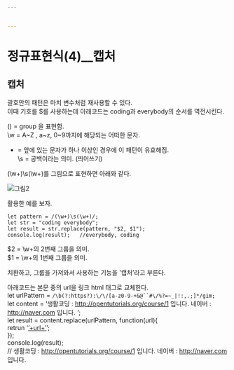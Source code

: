```yaml
---


---
```


<h1 id="정규표현식4__캡처">정규표현식(4)__캡처</h1>
<h2 id="캡처">캡처</h2>
<p>괄호안의 패턴은 마치 변수처럼 재사용할 수 있다.<br>
이때 기호를 $를 사용하는데 아래코드는 coding과 everybody의 순서를 역전시킨다.</p>
<p>() = group 을 표현함.<br>
\w = A~Z , a~z, 0~9까지에 해당되는 어떠한 문자.</p>
<ul>
<li>= 앞에 있는 문자가 하나 이상인 경우에 이 패턴이 유효해짐.<br>
\s = 공백이라는 의미. (띄어쓰기)</li>
</ul>
<p>(\w+)\s(\w+)를 그림으로 표현하면 아래와 같다.</p>
<p><img src="https://user-images.githubusercontent.com/61774575/79706010-a929b200-82f2-11ea-9abd-152210395d95.jpg" alt="그림2"></p>
<p>활용한 예를 보자.</p>
<pre><code>let pattern = /(\w+)\s(\w+)/;
let str = "coding everybody";
let result = str.replace(pattern, "$2, $1");
console.log(result);   //everybody, coding
</code></pre>
<p>$2 = \w+의 2번째 그룹을 의미.<br>
$1 = \w+의 1번째 그룹을 의미.</p>
<p>치환하고, 그룹을 가져와서 사용하는 기능을 '캡처’라고 부른다.</p>
<p>아래코드는 본문 중의 url을 링크 html 태그로 교체한다.<br>
let urlPattern = <code>/\b(?:https?):\/\/[a-z0-9-+&amp;@``#\/%?=~_|!:,.;]*/gim;</code><br>
let content = ‘생활코딩 : <a href="http://opentutorials.org/course/1">http://opentutorials.org/course/1</a> 입니다. 네이버 : <a href="http://naver.com">http://naver.com</a> 입니다. ‘;<br>
let result = content.replace(urlPattern, function(url){<br>
retrun ‘<a href="'+url+'">’+url+’</a>’;<br>
});<br>
console.log(result);<br>
// 생활코딩 : <a href="http://opentutorials.org/course/1"> </a><a href="http://opentutorials.org/course/1">http://opentutorials.org/course/1</a><a> 입니다. 네이버 : </a><a href="http://naver.com">http://naver.com</a>입니다.</p>

